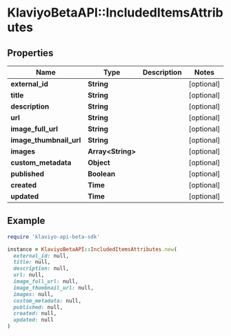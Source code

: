 # KlaviyoBetaAPI::IncludedItemsAttributes

## Properties

| Name | Type | Description | Notes |
| ---- | ---- | ----------- | ----- |
| **external_id** | **String** |  | [optional] |
| **title** | **String** |  | [optional] |
| **description** | **String** |  | [optional] |
| **url** | **String** |  | [optional] |
| **image_full_url** | **String** |  | [optional] |
| **image_thumbnail_url** | **String** |  | [optional] |
| **images** | **Array&lt;String&gt;** |  | [optional] |
| **custom_metadata** | **Object** |  | [optional] |
| **published** | **Boolean** |  | [optional] |
| **created** | **Time** |  | [optional] |
| **updated** | **Time** |  | [optional] |

## Example

```ruby
require 'klaviyo-api-beta-sdk'

instance = KlaviyoBetaAPI::IncludedItemsAttributes.new(
  external_id: null,
  title: null,
  description: null,
  url: null,
  image_full_url: null,
  image_thumbnail_url: null,
  images: null,
  custom_metadata: null,
  published: null,
  created: null,
  updated: null
)
```

